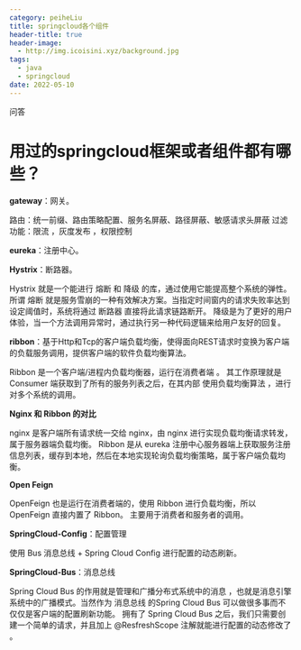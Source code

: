 ```yaml
---
category: peiheLiu
title: springcloud各个组件
header-title: true
header-image:
  - http://img.icoisini.xyz/background.jpg
tags:
  - java
  - springcloud
date: 2022-05-10
---
```


问答

<!-- more -->

# 用过的springcloud框架或者组件都有哪些？

**gateway**：网关。

路由：统一前缀、路由策略配置、服务名屏蔽、路径屏蔽、敏感请求头屏蔽
过滤功能：限流 ，灰度发布 ，权限控制

**eureka**：注册中心。

**Hystrix**：断路器。

Hystrix 就是一个能进行 熔断 和 降级 的库，通过使用它能提高整个系统的弹性。
所谓 熔断 就是服务雪崩的一种有效解决方案。当指定时间窗内的请求失败率达到设定阈值时，系统将通过 断路器 直接将此请求链路断开。
降级是为了更好的用户体验，当一个方法调用异常时，通过执行另一种代码逻辑来给用户友好的回复。

**ribbon**：基于Http和Tcp的客户端负载均衡，使得面向REST请求时变换为客户端的负载服务调用，提供客户端的软件负载均衡算法。

Ribbon 是一个客户端/进程内负载均衡器，运行在消费者端 。
其工作原理就是 Consumer 端获取到了所有的服务列表之后，在其内部 使用负载均衡算法 ，进行对多个系统的调用。

**Nginx 和 Ribbon 的对比**

nginx 是客户端所有请求统一交给 nginx，由 nginx 进行实现负载均衡请求转发，属于服务器端负载均衡。
Ribbon 是从 eureka 注册中心服务器端上获取服务注册信息列表，缓存到本地，然后在本地实现轮询负载均衡策略，属于客户端负载均衡。

**Open Feign**

OpenFeign 也是运行在消费者端的，使用 Ribbon 进行负载均衡，所以 OpenFeign 直接内置了 Ribbon。 主要用于消费者和服务者的调用。

**SpringCloud-Config**：配置管理

使用 Bus 消息总线 + Spring Cloud Config 进行配置的动态刷新。

**SpringCloud-Bus**：消息总线

 Spring Cloud Bus 的作用就是管理和广播分布式系统中的消息 ，也就是消息引擎系统中的广播模式。当然作为 消息总线 的Spring Cloud Bus 可以做很多事而不仅仅是客户端的配置刷新功能。
拥有了 Spring Cloud Bus 之后，我们只需要创建一个简单的请求，并且加上 @ResfreshScope 注解就能进行配置的动态修改了 。